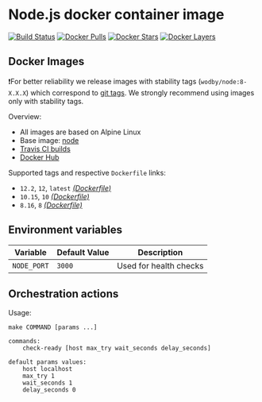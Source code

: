 # Node.js docker container image

[![Build Status](https://travis-ci.org/wodby/node.svg?branch=master)](https://travis-ci.org/wodby/node)
[![Docker Pulls](https://img.shields.io/docker/pulls/wodby/node.svg)](https://hub.docker.com/r/wodby/node)
[![Docker Stars](https://img.shields.io/docker/stars/wodby/node.svg)](https://hub.docker.com/r/wodby/node)
[![Docker Layers](https://images.microbadger.com/badges/image/wodby/node.svg)](https://microbadger.com/images/wodby/node)

## Docker Images

❗️For better reliability we release images with stability tags (`wodby/node:8-X.X.X`) which correspond to [git tags](https://github.com/wodby/node/releases). We strongly recommend using images only with stability tags. 

Overview:

* All images are based on Alpine Linux
* Base image: [node](https://hub.docker.com/r/_/node/)
* [Travis CI builds](https://travis-ci.org/wodby/node) 
* [Docker Hub](https://hub.docker.com/r/wodby/node)

Supported tags and respective `Dockerfile` links:

* `12.2`, `12`, `latest` [_(Dockerfile)_](https://github.com/wodby/node/tree/master/Dockerfile)
* `10.15`, `10` [_(Dockerfile)_](https://github.com/wodby/node/tree/master/Dockerfile)
* `8.16`, `8` [_(Dockerfile)_](https://github.com/wodby/node/tree/master/Dockerfile)

## Environment variables 

| Variable     | Default Value  | Description            |
| ------------ | -------------- | ---------------------- |
| `NODE_PORT`  | `3000`         | Used for health checks |

## Orchestration actions

Usage:
```
make COMMAND [params ...]

commands:
    check-ready [host max_try wait_seconds delay_seconds]
 
default params values:
    host localhost
    max_try 1
    wait_seconds 1
    delay_seconds 0
```
